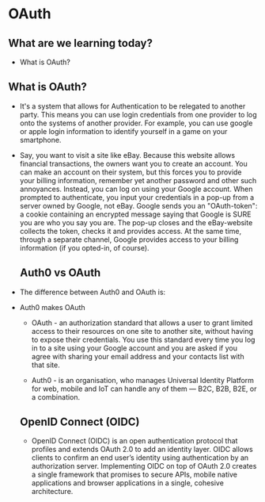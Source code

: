 # OAuth

## What are we learning today?
- What is OAuth?


## What is OAuth?
- It's a system that allows for Authentication to be relegated to another party. This means you can use login credentials from one provider to log onto the systems of another provider. For example, you can use google or apple login information to identify yourself in a game on your smartphone.

- Say, you want to visit a site like eBay. Because this website allows financial transactions, the owners want you to create an account. You can make an account on their system, but this forces you to provide your billing information, remember yet another password and other such annoyances. Instead, you can log on using your Google account. When prompted to authenticate, you input your credentials in a pop-up from a server owned by Google, not eBay. Google sends you an "OAuth-token": a cookie containing an encrypted message saying that Google is SURE you are who you say you are. The pop-up closes and the eBay-website collects the token, checks it and provides access. At the same time, through a separate channel, Google provides access to your billing information (if you opted-in, of course).

    ## Auth0 vs OAuth
- The difference between Auth0 and OAuth is:

- Auth0 makes OAuth

    - OAuth - an authorization standard that allows a user to grant limited access to their resources on one site to another site, without having to expose their credentials. You use this standard every time you log in to a site using your Google account and you are asked if you agree with sharing your email address and your contacts list with that site.

    - Auth0 - is an organisation, who manages Universal Identity Platform for web, mobile and IoT can handle any of them — B2C, B2B, B2E, or a combination.

    ## OpenID Connect (OIDC)
    - OpenID Connect (OIDC) is an open authentication protocol that profiles and extends OAuth 2.0 to add an identity layer. OIDC allows clients to confirm an end user’s identity using authentication by an authorization server. Implementing OIDC on top of OAuth 2.0 creates a single framework that promises to secure APIs, mobile native applications and browser applications in a single, cohesive architecture.